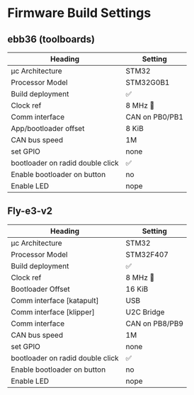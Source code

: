 # Firmware Build Settings

## ebb36 (toolboards)

| Heading                          | Setting        |
| -------------------------------- | -------------- |
| µc Architecture                  | STM32          |
| Processor Model                  | STM32G0B1      |
| Build deployment                 | ✅             |
| Clock ref                        | 8 MHz 🔮       |
| Comm interface                   | CAN on PB0/PB1 |
| App/bootloader offset            | 8 KiB          |
| CAN bus speed                    | 1M             |
| set GPIO                         | none           |
| bootloader on radid double click | ✅             |
| Enable bootloader on button      | no             |
| Enable LED                       | nope           |

## Fly-e3-v2

| Heading                          | Setting    |
| -------------------------------- | ---------- |
| µc Architecture                  | STM32      |
| Processor Model                  | STM32F407  |
| Build deployment                 | ✅         |
| Clock ref                        | 8 MHz 🔮    |
| Bootloader Offset                | 16 KiB     |
| Comm interface [katapult]        | USB        |
| Comm interface [klipper]         | U2C Bridge |
| Comm interface                   | CAN on PB8/PB9 |
| CAN bus speed                    | 1M         |
| set GPIO                         | none       |
| bootloader on radid double click | ✅         |
| Enable bootloader on button      | no         |
| Enable LED                       | nope       |
